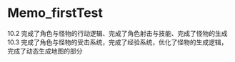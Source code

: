 # Memo_firstTest
10.2 完成了角色与怪物的行动逻辑、完成了角色射击与技能、完成了怪物的生成 <br>
10.3 完成了角色与怪物的受击系统，完成了经验系统，优化了怪物的生成逻辑，完成了动态生成地图的部分<br>